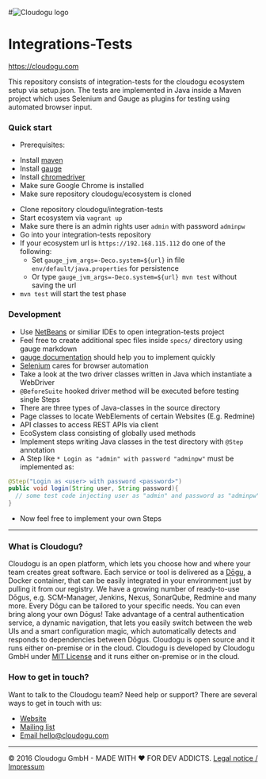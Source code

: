 #![Cloudogu logo](https://github.com/cloudogu/website/blob/master/images/logo.png)
# Integrations-Tests
https://cloudogu.com

This repository consists of integration-tests for the cloudogu ecosystem setup via setup.json. The tests are implemented in Java inside a Maven project which uses Selenium and Gauge as plugins for testing using automated browser input.

### Quick start
* Prerequisites:
 - Install [maven](https://maven.apache.org/download.cgi)
 - Install [gauge](http://getgauge.io/get-started)
 - Install [chromedriver](https://sites.google.com/a/chromium.org/chromedriver/downloads)
 - Make sure Google Chrome is installed
 - Make sure repository cloudogu/ecosystem is cloned
* Clone repository cloudogu/integration-tests
* Start ecosystem via `vagrant up`
* Make sure there is an admin rights user `admin` with password `adminpw`
* Go into your integration-tests repository
* If your ecosystem url is `https://192.168.115.112` do one of the following:
  * Set `gauge_jvm_args=-Deco.system=${url}` in file `env/default/java.properties` for persistence
  * Or type `gauge_jvm_args=-Deco.system=${url} mvn test` without saving the url
* `mvn test` will start the test phase

### Development
* Use [NetBeans](https://netbeans.org/downloads/index.html) or similiar IDEs to open integration-tests project
* Feel free to create additional spec files inside `specs/` directory using gauge markdown
* [gauge documentation](http://getgauge.io/documentation/user/current/) should help you to implement quickly
* [Selenium](http://www.seleniumhq.org/docs/index.jsp) cares for browser automation
* Take a look at the two driver classes written in Java which instantiate a WebDriver
* `@BeforeSuite` hooked driver method will be executed before testing single Steps
* There are three types of Java-classes in the source directory
* Page classes to locate WebElements of certain Websites (E.g. Redmine)
* API classes to access REST APIs via client
* EcoSystem class consisting of globally used methods
* Implement steps writing Java classes in the test directory with `@Step` annotation
* A Step like `* Login as "admin" with password "adminpw"` must be implemented as:
```java
@Step("Login as <user> with password <password>")
public void login(String user, String password){
  // some test code injecting user as "admin" and password as "adminpw"
}
```
* Now feel free to implement your own Steps

---
### What is Cloudogu?
Cloudogu is an open platform, which lets you choose how and where your team creates great software. Each service or tool is delivered as a [Dōgu](https://translate.google.com/?text=D%26%23x014d%3Bgu#ja/en/%E9%81%93%E5%85%B7), a Docker container, that can be easily integrated in your environment just by pulling it from our registry. We have a growing number of ready-to-use Dōgus, e.g. SCM-Manager, Jenkins, Nexus, SonarQube, Redmine and many more. Every Dōgu can be tailored to your specific needs. You can even bring along your own Dōgus! Take advantage of a central authentication service, a dynamic navigation, that lets you easily switch between the web UIs and a smart configuration magic, which automatically detects and responds to dependencies between Dōgus. Cloudogu is open source and it runs either on-premise or in the cloud. Cloudogu is developed by Cloudogu GmbH under [MIT License](https://github.com/cloudogu/website/blob/master/LICENSE.md) and it runs either on-premise or in the cloud.

### How to get in touch?
Want to talk to the Cloudogu team? Need help or support? There are several ways to get in touch with us:

* [Website](https://cloudogu.com)
* [Mailing list](https://groups.google.com/forum/#!forum/cloudogu)
* [Email hello@cloudogu.com](mailto:hello@cloudogu.com)

---
&copy; 2016 Cloudogu GmbH - MADE WITH :heart: FOR DEV ADDICTS. [Legal notice / Impressum](https://cloudogu.com/imprint.html)

